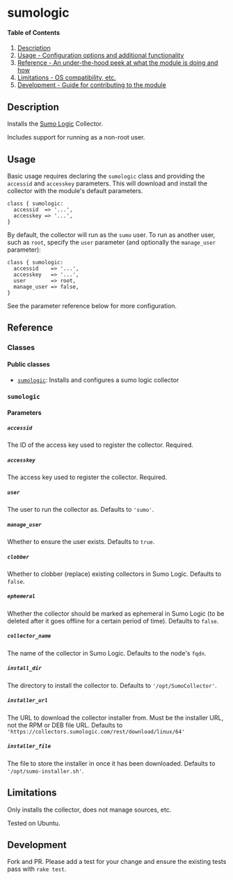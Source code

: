 # sumologic

#### Table of Contents

1. [Description](#description)
1. [Usage - Configuration options and additional functionality](#usage)
1. [Reference - An under-the-hood peek at what the module is doing and how](#reference)
1. [Limitations - OS compatibility, etc.](#limitations)
1. [Development - Guide for contributing to the module](#development)

## Description

Installs the [Sumo Logic](https://www.sumologic.com/) Collector.

Includes support for running as a non-root user.

## Usage

Basic usage requires declaring the `sumologic` class and providing the
`accessid` and `accesskey` parameters. This will download and install the
collector with the module's default parameters.

```
class { sumologic:
  accessid  => '...',
  accesskey => '...',
}
```

By default, the collector will run as the `sumo` user. To run as another user,
such as `root`, specify the `user` parameter (and optionally the `manage_user`
parameter):

```
class { sumologic:
  accessid    => '...',
  accesskey   => '...',
  user        => root,
  manage_user => false,
}
```

See the parameter reference below for more configuration.

## Reference

### Classes

#### Public classes
* [`sumologic`](#sumologic): Installs and configures a sumo logic collector

### `sumologic`

#### Parameters

##### `accessid`
The ID of the access key used to register the collector. Required.

##### `accesskey`
The access key used to register the collector. Required.

##### `user`
The user to run the collector as. Defaults to `'sumo'`.

##### `manage_user`
Whether to ensure the user exists. Defaults to `true`.

##### `clobber`
Whether to clobber (replace) existing collectors in Sumo Logic. Defaults to
`false`.

##### `ephemeral`
Whether the collector should be marked as ephemeral in Sumo Logic (to be
deleted after it goes offline for a certain period of time). Defaults to
`false`.

##### `collector_name`
The name of the collector in Sumo Logic. Defaults to the node's `fqdn`.

##### `install_dir`
The directory to install the collector to. Defaults to `'/opt/SumoCollector'`.

##### `installer_url`
The URL to download the collector installer from. Must be the installer URL,
not the RPM or DEB file URL.
Defaults to `'https://collectors.sumologic.com/rest/download/linux/64'`

##### `installer_file`
The file to store the installer in once it has been downloaded. Defaults to
`'/opt/sumo-installer.sh'`.

## Limitations

Only installs the collector, does not manage sources, etc.

Tested on Ubuntu.

## Development

Fork and PR. Please add a test for your change and ensure the existing tests pass with `rake test`.

